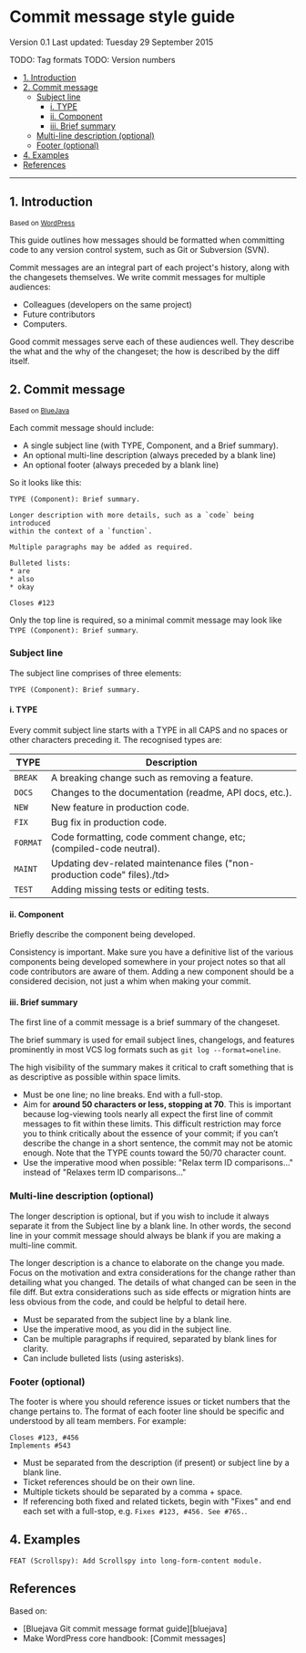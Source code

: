 # Commit message style guide

Version 0.1
Last updated: Tuesday 29 September 2015

TODO: Tag formats
TODO: Version numbers

<!-- MarkdownTOC -->

- [1. Introduction](#1-introduction)
- [2. Commit message](#2-commit-message)
    - [Subject line](#subject-line)
        - [i. TYPE](#i-type)
        - [ii. Component](#ii-component)
        - [iii. Brief summary](#iii-brief-summary)
    - [Multi-line description (optional)](#multi-line-description-optional)
    - [Footer (optional)](#footer-optional)
- [4. Examples](#4-examples)
- [References](#references)

<!-- /MarkdownTOC -->


---




## 1. Introduction

<sub>Based on [WordPress][wordpress]</sub>

This guide outlines how messages should be formatted when committing code to any version control system, such as Git or Subversion (SVN).

Commit messages are an integral part of each project's history, along with the changesets themselves. We write commit messages for multiple audiences: 

* Colleagues (developers on the same project)
* Future contributors
* Computers.
 
Good commit messages serve each of these audiences well. They describe the what and the why of the changeset; the how is described by the diff itself.




## 2. Commit message

<sub>Based on [BlueJava][bluejavacommit]</sub>

Each commit message should include:

* A single subject line (with TYPE, Component, and a Brief summary).
* An optional multi-line description (always preceded by a blank line)
* An optional footer (always preceded by a blank line)

So it looks like this:

```
TYPE (Component): Brief summary.

Longer description with more details, such as a `code` being introduced
within the context of a `function`.

Multiple paragraphs may be added as required.

Bulleted lists:
* are
* also
* okay

Closes #123
```

Only the top line is required, so a minimal commit message may look like `TYPE (Component): Brief summary`.


### Subject line

The subject line comprises of three elements:

```
TYPE (Component): Brief summary.
```


#### i. TYPE

Every commit subject line starts with a TYPE in all CAPS and no spaces or other characters preceding it. The recognised types are:

<table>
    <thead>
        <tr>
            <th>TYPE</th>
            <th>Description</th>
        </tr>
    </thead>
    <tbody>
        <tr>
            <td><code>BREAK</code></td>
            <td>A breaking change such as removing a feature.</td>
        </tr>
        <tr>
            <td><code>DOCS</code></td>
            <td>Changes to the documentation (readme, API docs, etc.).</td>
        </tr>        
        <tr>
            <td><code>NEW</code></td>
            <td>New feature in production code.</td>
        </tr>
        <tr>
            <td><code>FIX</code></td>
            <td>Bug fix in production code.</td>
        </tr>
        <tr>
            <td><code>FORMAT</code></td>
            <td>Code formatting, code comment change, etc; (compiled-code neutral).</td>
        </tr>
        <tr>
            <td><code>MAINT</code></td>
            <td>Updating dev-related maintenance files ("non-production code" files)./td>
        </tr>
        <tr>
            <td><code>TEST</code></td>
            <td>Adding missing tests or editing tests.</td>
        </tr>        
    </tbody>
</table>


#### ii. Component

Briefly describe the component being developed.

Consistency is important. Make sure you have a definitive list of the various components being developed somewhere in your project notes so that all code contributors are aware of them. Adding a new component should be a considered decision, not just a whim when making your commit.




#### iii. Brief summary

The first line of a commit message is a brief summary of the changeset. 

The brief summary is used for email subject lines, changelogs, and features prominently in most VCS log formats such as `git log --format=oneline`.

The high visibility of the summary makes it critical to craft something that is as descriptive as possible within space limits.

* Must be one line; no line breaks. End with a full-stop.
* Aim for **around 50 characters or less, stopping at 70**. This is important because log-viewing tools nearly all expect the first line of commit messages to fit within these limits. This difficult restriction may force you to think critically about the essence of your commit; if you can’t describe the change in a short sentence, the commit may not be atomic enough. Note that the TYPE counts toward the 50/70 character count.
* Use the imperative mood when possible: "Relax term ID comparisons…" instead of "Relaxes term ID comparisons…"




### Multi-line description (optional)

The longer description is optional, but if you wish to include it always separate it from the Subject line by a blank line. In other words, the second line in your commit message should always be blank if you are making a multi-line commit.

The longer description is a chance to elaborate on the change you made. Focus on the motivation and extra considerations for the change rather than detailing what you changed. The details of what changed can be seen in the file diff. But extra considerations such as side effects or migration hints are less obvious from the code, and could be helpful to detail here.

* Must be separated from the subject line by a blank line.
* Use the imperative mood, as you did in the subject line.
* Can be multiple paragraphs if required, separated by blank lines for clarity.
* Can include bulleted lists (using asterisks).




### Footer (optional)

The footer is where you should reference issues or ticket numbers that the change pertains to. The format of each footer line should be specific and understood by all team members. For example:

```
Closes #123, #456
Implements #543
```

* Must be separated from the description (if present) or subject line by a blank line.
* Ticket references should be on their own line.
* Multiple tickets should be separated by a comma + space.
* If referencing both fixed and related tickets, begin with "Fixes" and end each set with a full-stop, e.g. `Fixes #123, #456. See #765.`.





## 4. Examples

```
FEAT (Scrollspy): Add Scrollspy into long-form-content module.
```




## References

Based on:

* [Bluejava Git commit message format guide][bluejava]
* Make WordPress core handbook: [Commit messages]
 
[bluejavacommit]: https://github.com/bluejava/git-commit-guide "Bluejava Git commit message format guide"
[wordpress]: https://make.wordpress.org/core/handbook/best-practices/commit-messages/ "Make WordPress Core commit messages"